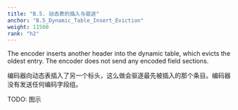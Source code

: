 ```yaml
---
title: "B.5. 动态表的插入与驱逐"
anchor: "B.5_Dynamic_Table_Insert_Eviction"
weight: 11500
rank: "h2"
---
```


The encoder inserts another header into the dynamic table, which evicts the oldest entry. The encoder does not send any encoded field sections.

编码器向动态表插入了另一个标头，这么做会驱逐最先被插入的那个条目。编码器没有发送任何编码字段组。

TODO: 图示
